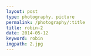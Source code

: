 ```yaml
---
layout: post
type: photography, picture
permalink: /photography/:title
title: robin-2
date: 2014-05-12
keyword: robin
imgpath: 2.jpg
---
```



